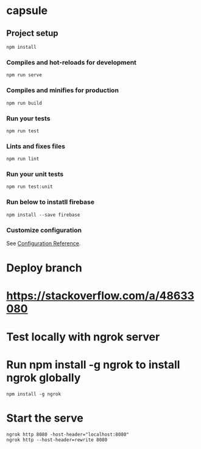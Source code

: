 # capsule

## Project setup
```
npm install
```

### Compiles and hot-reloads for development
```
npm run serve
```

### Compiles and minifies for production
```
npm run build
```

### Run your tests
```
npm run test
```

### Lints and fixes files
```
npm run lint
```

### Run your unit tests
```
npm run test:unit
```

### Run below to instatll firebase
```
npm install --save firebase
```

### Customize configuration
See [Configuration Reference](https://cli.vuejs.org/config/).

# Deploy branch
# https://stackoverflow.com/a/48633080
# Test locally with ngrok server
# Run npm install -g ngrok to install ngrok globally
```
npm install -g ngrok
```
# Start the serve
```
ngrok http 8080 -host-header="localhost:8080"
ngrok http --host-header=rewrite 8080
```

